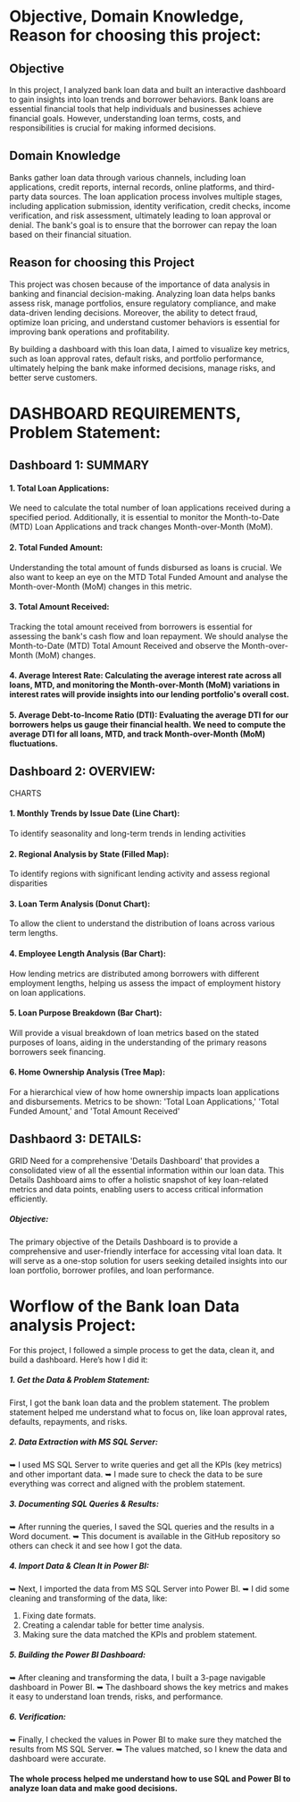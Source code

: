 # Objective, Domain Knowledge, Reason for choosing this project:
## Objective
In this project, I analyzed bank loan data and built an interactive dashboard to gain insights into loan trends and borrower behaviors. Bank loans are essential financial tools that help individuals and businesses achieve financial goals. However, understanding loan terms, costs, and responsibilities is crucial for making informed decisions.

## Domain Knowledge
Banks gather loan data through various channels, including loan applications, credit reports, internal records, online platforms, and third-party data sources. The loan application process involves multiple stages, including application submission, identity verification, credit checks, income verification, and risk assessment, ultimately leading to loan approval or denial. The bank's goal is to ensure that the borrower can repay the loan based on their financial situation.

## Reason for choosing this Project
This project was chosen because of the importance of data analysis in banking and financial decision-making. Analyzing loan data helps banks assess risk, manage portfolios, ensure regulatory compliance, and make data-driven lending decisions. Moreover, the ability to detect fraud, optimize loan pricing, and understand customer behaviors is essential for improving bank operations and profitability.

By building a dashboard with this loan data, I aimed to visualize key metrics, such as loan approval rates, default risks, and portfolio performance, ultimately helping the bank make informed decisions, manage risks, and better serve customers.

# DASHBOARD REQUIREMENTS, Problem Statement: 
## Dashboard 1: SUMMARY 
#### 1. Total Loan Applications: 
We need to calculate the total number of loan applications received during a specified period. Additionally, it is essential to monitor the Month-to-Date (MTD) Loan Applications and track changes Month-over-Month (MoM).
#### 2. Total Funded Amount: 
Understanding the total amount of funds disbursed as loans is crucial. We also want to keep an eye on the MTD Total Funded Amount and analyse the Month-over-Month (MoM) changes in this metric.
#### 3. Total Amount Received: 
Tracking the total amount received from borrowers is essential for assessing the bank's cash flow and loan repayment. We should analyse the Month-to-Date (MTD) Total Amount Received and observe the Month-over-Month (MoM) changes.
#### 4. Average Interest Rate: Calculating the average interest rate across all loans, MTD, and monitoring the Month-over-Month (MoM) variations in interest rates will provide insights into our lending portfolio's overall cost.
#### 5. Average Debt-to-Income Ratio (DTI): Evaluating the average DTI for our borrowers helps us gauge their financial health. We need to compute the average DTI for all loans, MTD, and track Month-over-Month (MoM) fluctuations.

## Dashboard 2: OVERVIEW: 
CHARTS
#### 1. Monthly Trends by Issue Date (Line Chart):  
To identify seasonality and long-term trends in lending activities
#### 2. Regional Analysis by State (Filled Map): 
To identify regions with significant lending activity and assess regional disparities
#### 3. Loan Term Analysis (Donut Chart): 
To allow the client to understand the distribution of loans across various term lengths.
#### 4. Employee Length Analysis (Bar Chart): 
How lending metrics are distributed among borrowers with different employment lengths, helping us assess the impact of employment history on loan applications.
#### 5. Loan Purpose Breakdown (Bar Chart): 
Will provide a visual breakdown of loan metrics based on the stated purposes of loans, aiding in the understanding of the primary reasons borrowers seek financing.
#### 6. Home Ownership Analysis (Tree Map): 
For a hierarchical view of how home ownership impacts loan applications and disbursements.
Metrics to be shown: 'Total Loan Applications,' 'Total Funded Amount,' and 'Total Amount Received'

## Dashbaord 3: DETAILS:
GRID
Need for a comprehensive 'Details Dashboard' that provides a consolidated view of all the essential information within our loan data. This Details Dashboard aims to offer a holistic snapshot of key loan-related metrics and data points, enabling users to access critical information efficiently.
##### Objective:
The primary objective of the Details Dashboard is to provide a comprehensive and user-friendly interface for accessing vital loan data. It will serve as a one-stop solution for users seeking detailed insights into our loan portfolio, borrower profiles, and loan performance.

# Worflow of the Bank loan Data analysis Project: 
For this project, I followed a simple process to get the data, clean it, and build a dashboard. Here’s how I did it:

##### 1. Get the Data & Problem Statement:

First, I got the bank loan data and the problem statement. The problem statement helped me understand what to focus on, like loan approval rates, defaults, repayments, and risks.
##### 2. Data Extraction with MS SQL Server:

➥ I used MS SQL Server to write queries and get all the KPIs (key metrics) and other important data.
➥ I made sure to check the data to be sure everything was correct and aligned with the problem statement.
##### 3. Documenting SQL Queries & Results:

➥ After running the queries, I saved the SQL queries and the results in a Word document.
➥ This document is available in the GitHub repository so others can check it and see how I got the data.
##### 4. Import Data & Clean It in Power BI:

➥ Next, I imported the data from MS SQL Server into Power BI.
➥ I did some cleaning and transforming of the data, like:
1.  Fixing date formats.
2. Creating a calendar table for better time analysis.
3. Making sure the data matched the KPIs and problem statement.
##### 5. Building the Power BI Dashboard:

➥ After cleaning and transforming the data, I built a 3-page navigable dashboard in Power BI.
➥ The dashboard shows the key metrics and makes it easy to understand loan trends, risks, and performance.
##### 6. Verification:

➥ Finally, I checked the values in Power BI to make sure they matched the results from MS SQL Server.
➥ The values matched, so I knew the data and dashboard were accurate.

#### The whole process helped me understand how to use SQL and Power BI to analyze loan data and make good decisions.




